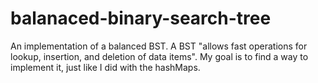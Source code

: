 # balanaced-binary-search-tree
An implementation of a balanced BST. A BST "allows fast operations for lookup, insertion, and deletion of data items". My goal is to find a way to implement it, just like I did with the hashMaps. 
